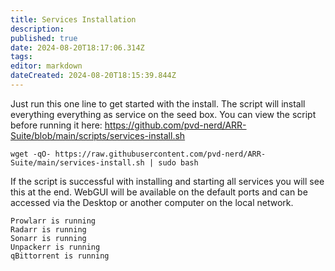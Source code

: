 ```yaml
---
title: Services Installation
description: 
published: true
date: 2024-08-20T18:17:06.314Z
tags: 
editor: markdown
dateCreated: 2024-08-20T18:15:39.844Z
---
```


Just run this one line to get started with the install. The script will install everything everything as service on the seed box. 
You can view the script before running it here: https://github.com/pvd-nerd/ARR-Suite/blob/main/scripts/services-install.sh

```
wget -qO- https://raw.githubusercontent.com/pvd-nerd/ARR-Suite/main/services-install.sh | sudo bash
```

If the script is successful with installing and starting all services you will see this at the end. WebGUI will be available on the default ports and can be accessed via the Desktop or another computer on the local network.

```
Prowlarr is running
Radarr is running
Sonarr is running
Unpackerr is running
qBittorrent is running
```


